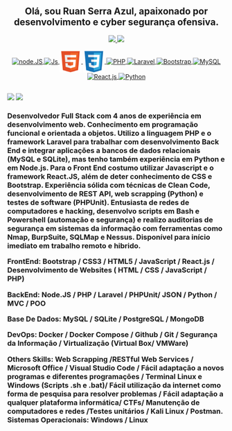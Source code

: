 <h2 align="center">
Olá, sou Ruan Serra Azul, apaixonado por desenvolvimento e cyber segurança ofensiva.
</h2>

<div align="center">
  <a href="https://github.com/RuanSerraAzul">
  <img height="180em" src="https://github-readme-stats-git-masterrstaa-rickstaa.vercel.app/api?username=RuanSerraAzul&show_icons=true&theme=synthwave&include_all_commits=true&count_private=true"/>
  <img height="180em" src="https://github-readme-stats-git-masterrstaa-rickstaa.vercel.app/api/top-langs/?username=RuanSerraAzul&show_icons=true&theme=synthwave&layout=compact"/>
</div>
<div align="center"><br>
  <img align="center" alt="node.JS" height="50" width="50" src="https://cdn.jsdelivr.net/gh/devicons/devicon/icons/nodejs/nodejs-original-wordmark.svg">
  <img align="center" alt="Js" height="50" width="50" src="https://cdn.jsdelivr.net/gh/devicons/devicon/icons/javascript/javascript-plain.svg">
  <img align="center" alt="HTML" height="50" width="50" src="https://raw.githubusercontent.com/devicons/devicon/master/icons/html5/html5-original.svg">
  <img align="center" alt="CSS" height="50" width="50" src="https://raw.githubusercontent.com/devicons/devicon/master/icons/css3/css3-original.svg">
  <img align="center" alt="PHP" height="70" width="70" src="https://cdn.jsdelivr.net/gh/devicons/devicon/icons/php/php-plain.svg">
  <img align="center" alt="Laravel" height="50" width="50" src="https://cdn.jsdelivr.net/gh/devicons/devicon/icons/laravel/laravel-plain.svg">
  <img  align="center" alt="Bootstrap" height="50" width="50" src="https://cdn.jsdelivr.net/gh/devicons/devicon/icons/bootstrap/bootstrap-original.svg" />
  <img  align="center" alt="MySQL" height="50" width="50" src="https://cdn.jsdelivr.net/gh/devicons/devicon/icons/mysql/mysql-original.svg" />
  <img  align="center" alt="React.js" height="50" width="50" src="https://cdn.jsdelivr.net/gh/devicons/devicon/icons/react/react-original.svg" />
  <img  align="center" alt="Python" height="50" width="50" src="https://cdn.jsdelivr.net/gh/devicons/devicon/icons/python/python-original.svg" />
          
</div>
  
  ##
 
<div> 
    <a align="center" href="https://www.linkedin.com/in/ruan-serra-azul-10bb7b209/" target="_blank"><img src="https://img.shields.io/badge/-LinkedIn-%230077B5?style=for-the-badge&logo=linkedin&logoColor=white" target="_blank"></a> 
    <a href = "mailto:ruan.4321.pablo@gmail.com"><img src="https://img.shields.io/badge/-Gmail-%23333?style=for-the-badge&logo=gmail&logoColor=red" target="_blank"></a>
</div>
  
  <h3> 
  Desenvolvedor Full Stack com 4 anos de experiência em desenvolvimento web. Conhecimento em
programação funcional e orientada a objetos. Utilizo a linguagem PHP e o framework Laravel para
trabalhar com desenvolvimento Back End e integrar aplicações a bancos de dados relacionais
(MySQL e SQLite), mas tenho também experiência em Python e em Node.js. Para o Front End costumo utilizar Javascript e o framework React.JS, além de
deter conhecimento de CSS e Bootstrap. Experiência sólida com técnicas de Clean Code,
desenvolvimento de REST API, web scrapping (Python) e testes de software (PHPUnit). Entusiasta
de redes de computadores e hacking, desenvolvo scripts em Bash e Powershell (automação e
segurança) e realizo auditorias de segurança em sistemas da informação com ferramentas como
Nmap, BurpSuite, SQLMap e Nessus. Disponível para início imediato em trabalho remoto e hibrido.

FrontEnd: Bootstrap / CSS3 / HTML5 / JavaScript / React.js / Desenvolvimento de Websites ( HTML / CSS /
JavaScript / PHP)

BackEnd: Node.JS / PHP / Laravel / PHPUnit/ JSON / Python / MVC / POO

Base De Dados: MySQL / SQLite / PostgreSQL / MongoDB

DevOps: Docker / Docker Compose / Github / Git / Segurança da Informação / Virtualização (Virtual Box/ VMWare)

Others Skills: Web Scrapping /RESTful Web Services / Microsoft Office / Visual Studio Code / Fácil adaptação a novos programas e diferentes programações / Terminal Linux e Windows (Scripts .sh e .bat)/ Fácil utilização da internet como forma de pesquisa para resolver problemas / Fácil adaptação a qualquer plataforma informática/ CTFs/ Manutenção de computadores e redes /Testes unitários / Kali Linux / Postman.
Sistemas Operacionais: Windows / Linux

  
  </h3>
